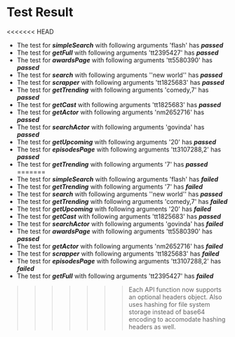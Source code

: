 # Test Result
<<<<<<< HEAD
- The test for ***simpleSearch*** with following arguments  'flash' has  ***passed***
- The test for ***getFull*** with following arguments  'tt2395427' has  ***passed***
- The test for ***awardsPage*** with following arguments  'tt5580390' has  ***passed***
- The test for ***search*** with following arguments  ''new world'' has  ***passed***
- The test for ***scrapper*** with following arguments  'tt1825683' has  ***passed***
- The test for ***getTrending*** with following arguments  'comedy,7' has  ***passed***
- The test for ***getCast*** with following arguments  'tt1825683' has  ***passed***
- The test for ***getActor*** with following arguments  'nm2652716' has  ***passed***
- The test for ***searchActor*** with following arguments  'govinda' has  ***passed***
- The test for ***getUpcoming*** with following arguments  '20' has  ***passed***
- The test for ***episodesPage*** with following arguments  'tt3107288,2' has  ***passed***
- The test for ***getTrending*** with following arguments  '7' has  ***passed***
=======
- The test for ***simpleSearch*** with following arguments  'flash' has  ***failed***
- The test for ***getTrending*** with following arguments  '7' has  ***failed***
- The test for ***search*** with following arguments  ''new world'' has  ***passed***
- The test for ***getTrending*** with following arguments  'comedy,7' has  ***failed***
- The test for ***getUpcoming*** with following arguments  '20' has  ***failed***
- The test for ***getCast*** with following arguments  'tt1825683' has  ***passed***
- The test for ***searchActor*** with following arguments  'govinda' has  ***failed***
- The test for ***awardsPage*** with following arguments  'tt5580390' has  ***passed***
- The test for ***getActor*** with following arguments  'nm2652716' has  ***failed***
- The test for ***scrapper*** with following arguments  'tt1825683' has  ***failed***
- The test for ***episodesPage*** with following arguments  'tt3107288,2' has  ***failed***
- The test for ***getFull*** with following arguments  'tt2395427' has  ***failed***
>>>>>>> Each API function now supports an optional headers object. Also uses hashing for file system storage instead of base64 encoding to accomodate hashing headers as well.
